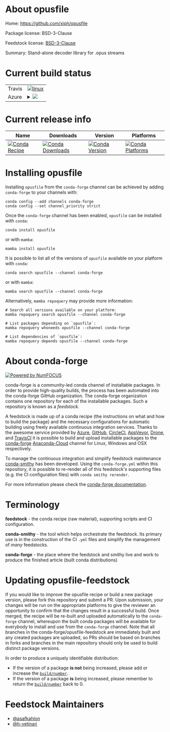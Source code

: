 About opusfile
==============

Home: https://github.com/xiph/opusfile

Package license: BSD-3-Clause

Feedstock license: [BSD-3-Clause](https://github.com/conda-forge/opusfile-feedstock/blob/main/LICENSE.txt)

Summary: Stand-alone decoder library for .opus streams

Current build status
====================


<table><tr>
    <td>Travis</td>
    <td>
      <a href="https://app.travis-ci.com/conda-forge/opusfile-feedstock">
        <img alt="linux" src="https://img.shields.io/travis/com/conda-forge/opusfile-feedstock/main.svg?label=Linux">
      </a>
    </td>
  </tr>
    
  <tr>
    <td>Azure</td>
    <td>
      <details>
        <summary>
          <a href="https://dev.azure.com/conda-forge/feedstock-builds/_build/latest?definitionId=8930&branchName=main">
            <img src="https://dev.azure.com/conda-forge/feedstock-builds/_apis/build/status/opusfile-feedstock?branchName=main">
          </a>
        </summary>
        <table>
          <thead><tr><th>Variant</th><th>Status</th></tr></thead>
          <tbody><tr>
              <td>linux_64_openssl1.1.1</td>
              <td>
                <a href="https://dev.azure.com/conda-forge/feedstock-builds/_build/latest?definitionId=8930&branchName=main">
                  <img src="https://dev.azure.com/conda-forge/feedstock-builds/_apis/build/status/opusfile-feedstock?branchName=main&jobName=linux&configuration=linux%20linux_64_openssl1.1.1" alt="variant">
                </a>
              </td>
            </tr><tr>
              <td>linux_64_openssl3</td>
              <td>
                <a href="https://dev.azure.com/conda-forge/feedstock-builds/_build/latest?definitionId=8930&branchName=main">
                  <img src="https://dev.azure.com/conda-forge/feedstock-builds/_apis/build/status/opusfile-feedstock?branchName=main&jobName=linux&configuration=linux%20linux_64_openssl3" alt="variant">
                </a>
              </td>
            </tr><tr>
              <td>linux_aarch64_openssl1.1.1</td>
              <td>
                <a href="https://dev.azure.com/conda-forge/feedstock-builds/_build/latest?definitionId=8930&branchName=main">
                  <img src="https://dev.azure.com/conda-forge/feedstock-builds/_apis/build/status/opusfile-feedstock?branchName=main&jobName=linux&configuration=linux%20linux_aarch64_openssl1.1.1" alt="variant">
                </a>
              </td>
            </tr><tr>
              <td>linux_aarch64_openssl3</td>
              <td>
                <a href="https://dev.azure.com/conda-forge/feedstock-builds/_build/latest?definitionId=8930&branchName=main">
                  <img src="https://dev.azure.com/conda-forge/feedstock-builds/_apis/build/status/opusfile-feedstock?branchName=main&jobName=linux&configuration=linux%20linux_aarch64_openssl3" alt="variant">
                </a>
              </td>
            </tr><tr>
              <td>linux_ppc64le_openssl1.1.1</td>
              <td>
                <a href="https://dev.azure.com/conda-forge/feedstock-builds/_build/latest?definitionId=8930&branchName=main">
                  <img src="https://dev.azure.com/conda-forge/feedstock-builds/_apis/build/status/opusfile-feedstock?branchName=main&jobName=linux&configuration=linux%20linux_ppc64le_openssl1.1.1" alt="variant">
                </a>
              </td>
            </tr><tr>
              <td>linux_ppc64le_openssl3</td>
              <td>
                <a href="https://dev.azure.com/conda-forge/feedstock-builds/_build/latest?definitionId=8930&branchName=main">
                  <img src="https://dev.azure.com/conda-forge/feedstock-builds/_apis/build/status/opusfile-feedstock?branchName=main&jobName=linux&configuration=linux%20linux_ppc64le_openssl3" alt="variant">
                </a>
              </td>
            </tr><tr>
              <td>osx_64_openssl1.1.1</td>
              <td>
                <a href="https://dev.azure.com/conda-forge/feedstock-builds/_build/latest?definitionId=8930&branchName=main">
                  <img src="https://dev.azure.com/conda-forge/feedstock-builds/_apis/build/status/opusfile-feedstock?branchName=main&jobName=osx&configuration=osx%20osx_64_openssl1.1.1" alt="variant">
                </a>
              </td>
            </tr><tr>
              <td>osx_64_openssl3</td>
              <td>
                <a href="https://dev.azure.com/conda-forge/feedstock-builds/_build/latest?definitionId=8930&branchName=main">
                  <img src="https://dev.azure.com/conda-forge/feedstock-builds/_apis/build/status/opusfile-feedstock?branchName=main&jobName=osx&configuration=osx%20osx_64_openssl3" alt="variant">
                </a>
              </td>
            </tr><tr>
              <td>osx_arm64_openssl1.1.1</td>
              <td>
                <a href="https://dev.azure.com/conda-forge/feedstock-builds/_build/latest?definitionId=8930&branchName=main">
                  <img src="https://dev.azure.com/conda-forge/feedstock-builds/_apis/build/status/opusfile-feedstock?branchName=main&jobName=osx&configuration=osx%20osx_arm64_openssl1.1.1" alt="variant">
                </a>
              </td>
            </tr><tr>
              <td>osx_arm64_openssl3</td>
              <td>
                <a href="https://dev.azure.com/conda-forge/feedstock-builds/_build/latest?definitionId=8930&branchName=main">
                  <img src="https://dev.azure.com/conda-forge/feedstock-builds/_apis/build/status/opusfile-feedstock?branchName=main&jobName=osx&configuration=osx%20osx_arm64_openssl3" alt="variant">
                </a>
              </td>
            </tr>
          </tbody>
        </table>
      </details>
    </td>
  </tr>
</table>

Current release info
====================

| Name | Downloads | Version | Platforms |
| --- | --- | --- | --- |
| [![Conda Recipe](https://img.shields.io/badge/recipe-opusfile-green.svg)](https://anaconda.org/conda-forge/opusfile) | [![Conda Downloads](https://img.shields.io/conda/dn/conda-forge/opusfile.svg)](https://anaconda.org/conda-forge/opusfile) | [![Conda Version](https://img.shields.io/conda/vn/conda-forge/opusfile.svg)](https://anaconda.org/conda-forge/opusfile) | [![Conda Platforms](https://img.shields.io/conda/pn/conda-forge/opusfile.svg)](https://anaconda.org/conda-forge/opusfile) |

Installing opusfile
===================

Installing `opusfile` from the `conda-forge` channel can be achieved by adding `conda-forge` to your channels with:

```
conda config --add channels conda-forge
conda config --set channel_priority strict
```

Once the `conda-forge` channel has been enabled, `opusfile` can be installed with `conda`:

```
conda install opusfile
```

or with `mamba`:

```
mamba install opusfile
```

It is possible to list all of the versions of `opusfile` available on your platform with `conda`:

```
conda search opusfile --channel conda-forge
```

or with `mamba`:

```
mamba search opusfile --channel conda-forge
```

Alternatively, `mamba repoquery` may provide more information:

```
# Search all versions available on your platform:
mamba repoquery search opusfile --channel conda-forge

# List packages depending on `opusfile`:
mamba repoquery whoneeds opusfile --channel conda-forge

# List dependencies of `opusfile`:
mamba repoquery depends opusfile --channel conda-forge
```


About conda-forge
=================

[![Powered by
NumFOCUS](https://img.shields.io/badge/powered%20by-NumFOCUS-orange.svg?style=flat&colorA=E1523D&colorB=007D8A)](https://numfocus.org)

conda-forge is a community-led conda channel of installable packages.
In order to provide high-quality builds, the process has been automated into the
conda-forge GitHub organization. The conda-forge organization contains one repository
for each of the installable packages. Such a repository is known as a *feedstock*.

A feedstock is made up of a conda recipe (the instructions on what and how to build
the package) and the necessary configurations for automatic building using freely
available continuous integration services. Thanks to the awesome service provided by
[Azure](https://azure.microsoft.com/en-us/services/devops/), [GitHub](https://github.com/),
[CircleCI](https://circleci.com/), [AppVeyor](https://www.appveyor.com/),
[Drone](https://cloud.drone.io/welcome), and [TravisCI](https://travis-ci.com/)
it is possible to build and upload installable packages to the
[conda-forge](https://anaconda.org/conda-forge) [Anaconda-Cloud](https://anaconda.org/)
channel for Linux, Windows and OSX respectively.

To manage the continuous integration and simplify feedstock maintenance
[conda-smithy](https://github.com/conda-forge/conda-smithy) has been developed.
Using the ``conda-forge.yml`` within this repository, it is possible to re-render all of
this feedstock's supporting files (e.g. the CI configuration files) with ``conda smithy rerender``.

For more information please check the [conda-forge documentation](https://conda-forge.org/docs/).

Terminology
===========

**feedstock** - the conda recipe (raw material), supporting scripts and CI configuration.

**conda-smithy** - the tool which helps orchestrate the feedstock.
                   Its primary use is in the construction of the CI ``.yml`` files
                   and simplify the management of *many* feedstocks.

**conda-forge** - the place where the feedstock and smithy live and work to
                  produce the finished article (built conda distributions)


Updating opusfile-feedstock
===========================

If you would like to improve the opusfile recipe or build a new
package version, please fork this repository and submit a PR. Upon submission,
your changes will be run on the appropriate platforms to give the reviewer an
opportunity to confirm that the changes result in a successful build. Once
merged, the recipe will be re-built and uploaded automatically to the
`conda-forge` channel, whereupon the built conda packages will be available for
everybody to install and use from the `conda-forge` channel.
Note that all branches in the conda-forge/opusfile-feedstock are
immediately built and any created packages are uploaded, so PRs should be based
on branches in forks and branches in the main repository should only be used to
build distinct package versions.

In order to produce a uniquely identifiable distribution:
 * If the version of a package **is not** being increased, please add or increase
   the [``build/number``](https://docs.conda.io/projects/conda-build/en/latest/resources/define-metadata.html#build-number-and-string).
 * If the version of a package **is** being increased, please remember to return
   the [``build/number``](https://docs.conda.io/projects/conda-build/en/latest/resources/define-metadata.html#build-number-and-string)
   back to 0.

Feedstock Maintainers
=====================

* [@asafkahlon](https://github.com/asafkahlon/)
* [@h-vetinari](https://github.com/h-vetinari/)


